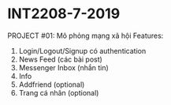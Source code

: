 # INT2208-7-2019
PROJECT #01: 
Mô phỏng mạng xã hội
Features: 
  1. Login/Logout/Signup có authentication
  2. News Feed (các bài post)
  3. Messenger Inbox (nhắn tin)
  4. Info
  5. Addfriend (optional)
  6. Trang cá nhân (optional)
